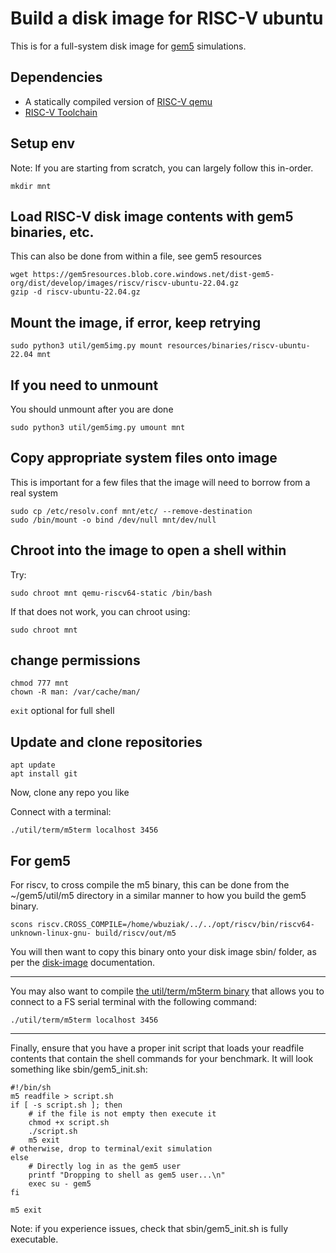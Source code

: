 # Build a disk image for RISC-V ubuntu
This is for a full-system disk image for [gem5](https://www.gem5.org/) simulations.

## Dependencies

 - A statically compiled version of [RISC-V qemu](https://risc-v-getting-started-guide.readthedocs.io/en/latest/linux-qemu.html)
 - [RISC-V Toolchain](https://github.com/riscv-collab/riscv-gnu-toolchain)

## Setup env

Note: If you are starting from scratch, you can largely follow this in-order.

```
mkdir mnt
```
## Load RISC-V disk image contents with gem5 binaries, etc.
This can also be done from within a file, see gem5 resources

```
wget https://gem5resources.blob.core.windows.net/dist-gem5-org/dist/develop/images/riscv/riscv-ubuntu-22.04.gz
gzip -d riscv-ubuntu-22.04.gz
```

## Mount the image, if error, keep retrying
```
sudo python3 util/gem5img.py mount resources/binaries/riscv-ubuntu-22.04 mnt
```

## If you need to unmount
You should unmount after you are done
```
sudo python3 util/gem5img.py umount mnt
```

## Copy appropriate system files onto image
This is important for a few files that the image will need to borrow from a real system
```
sudo cp /etc/resolv.conf mnt/etc/ --remove-destination 
sudo /bin/mount -o bind /dev/null mnt/dev/null
```

## Chroot into the image to open a shell within
Try:
```
sudo chroot mnt qemu-riscv64-static /bin/bash
```

If that does not work, you can chroot using:

```
sudo chroot mnt
```

## change permissions 
```
chmod 777 mnt
chown -R man: /var/cache/man/
```

```exit```  optional for full shell

## Update and clone repositories 

```
apt update
apt install git
```

Now, clone any repo you like

Connect with a terminal:

```
./util/term/m5term localhost 3456
```

## For gem5
For riscv, to cross compile the m5 binary, this can be done from the ~/gem5/util/m5 directory in a similar manner to how you build the gem5 binary.
```
scons riscv.CROSS_COMPILE=/home/wbuziak/../../opt/riscv/bin/riscv64-unknown-linux-gnu- build/riscv/out/m5
```

You will then want to copy this binary onto your disk image sbin/ folder, as per the [disk-image](https://www.gem5.org/documentation/general_docs/fullsystem/disks) documentation.

-----

You may also want to compile [the util/term/m5term binary](https://www.gem5.org/documentation/general_docs/fullsystem/m5term) that allows you to connect to a FS serial terminal with the following command:

```
./util/term/m5term localhost 3456
```

-----

Finally, ensure that you have a proper init script that loads your readfile contents that contain the shell commands for your benchmark. It will look something like sbin/gem5_init.sh:

```
#!/bin/sh
m5 readfile > script.sh
if [ -s script.sh ]; then
    # if the file is not empty then execute it
    chmod +x script.sh
    ./script.sh
    m5 exit
# otherwise, drop to terminal/exit simulation
else
    # Directly log in as the gem5 user
    printf "Dropping to shell as gem5 user...\n"
    exec su - gem5
fi

m5 exit
```

Note: if you experience issues, check that sbin/gem5_init.sh is fully executable.

